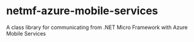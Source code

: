 netmf-azure-mobile-services
===========================

A class library for communicating from .NET Micro Framework with Azure Mobile Services
